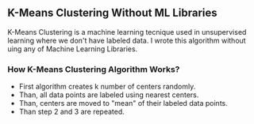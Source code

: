 ## K-Means Clustering Without ML Libraries ##
K-Means Clustering is a machine learning tecnique used in unsupervised learning where we don't have labeled data. I wrote this algorithm without uing any of Machine Learning Libraries.

### How K-Means Clustering Algorithm Works? ###
- First algorithm creates k number of centers randomly.
- Than, all data points are labeled using nearest centers.
- Than, centers are moved to "mean" of their labeled data points.
- Than step 2 and 3 are repeated.

